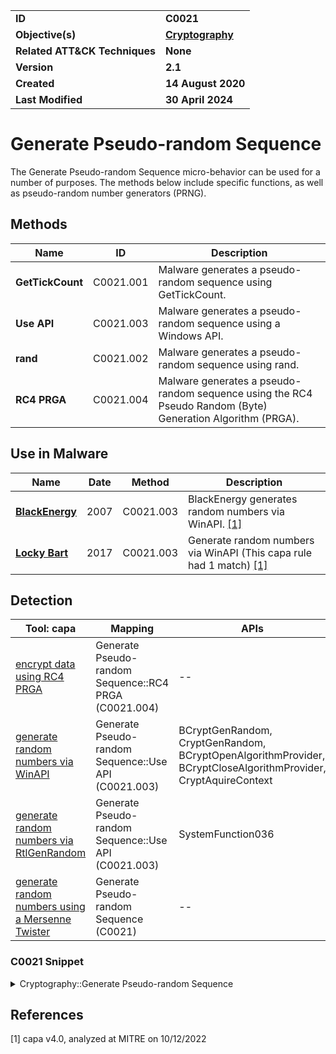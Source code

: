 <table>
<tr>
<td><b>ID</b></td>
<td><b>C0021</b></td>
</tr>
<tr>
<td><b>Objective(s)</b></td>
<td><b><a href="../cryptography">Cryptography</a></b></td>
</tr>
<tr>
<td><b>Related ATT&CK Techniques</b></td>
<td><b>None</b></td>
</tr>
<tr>
<td><b>Version</b></td>
<td><b>2.1</b></td>
</tr>
<tr>
<td><b>Created</b></td>
<td><b>14 August 2020</b></td>
</tr>
<tr>
<td><b>Last Modified</b></td>
<td><b>30 April 2024</b></td>
</tr>
</table>


# Generate Pseudo-random Sequence

The Generate Pseudo-random Sequence micro-behavior can be used for a number of purposes. The methods below include specific functions, as well as pseudo-random number generators (PRNG).

## Methods

|Name|ID|Description|
|---|---|---|
|**GetTickCount**|C0021.001|Malware generates a pseudo-random sequence using GetTickCount.|
|**Use API**|C0021.003|Malware generates a pseudo-random sequence using a Windows API.|
|**rand**|C0021.002|Malware generates a pseudo-random sequence using rand.|
|**RC4 PRGA**|C0021.004|Malware generates a pseudo-random sequence using the RC4 Pseudo Random (Byte) Generation Algorithm (PRGA).|

## Use in Malware

|Name|Date|Method|Description|
|---|---|---|---|
|[**BlackEnergy**](../../xample-malware/blackenergy.md)|2007|C0021.003|BlackEnergy generates random numbers via WinAPI. [[1]](#1)|
|[**Locky Bart**](../../xample-malware/locky-bart.md)|2017|C0021.003|Generate random numbers via WinAPI (This capa rule had 1 match) [[1]](#1)|

## Detection

|Tool: capa|Mapping|APIs|
|---|---|---|
|[encrypt data using RC4 PRGA](https://github.com/mandiant/capa-rules/blob/master/data-manipulation/encryption/rc4/encrypt-data-using-rc4-prga.yml)|Generate Pseudo-random Sequence::RC4 PRGA (C0021.004)|--|
|[generate random numbers via WinAPI](https://github.com/mandiant/capa-rules/blob/master/data-manipulation/prng/generate-random-numbers-via-winapi.yml)|Generate Pseudo-random Sequence::Use API (C0021.003)|BCryptGenRandom, CryptGenRandom, BCryptOpenAlgorithmProvider, BCryptCloseAlgorithmProvider, CryptAquireContext|
|[generate random numbers via RtlGenRandom](https://github.com/mandiant/capa-rules/blob/master/data-manipulation/prng/generate-random-numbers-via-rtlgenrandom.yml)|Generate Pseudo-random Sequence::Use API (C0021.003)|SystemFunction036|
|[generate random numbers using a Mersenne Twister](https://github.com/mandiant/capa-rules/blob/master/data-manipulation/prng/mersenne/generate-random-numbers-using-a-mersenne-twister.yml)|Generate Pseudo-random Sequence (C0021)|--|

### C0021 Snippet
<details>
<summary> Cryptography::Generate Pseudo-random Sequence </summary>
SHA256: 192cdcbdec8bdebb7cae89037d6004b4aff2b8264c35a3875fa2d6db104437ca
Location: 0x40B120
<pre>
mov     eax, [DAT_00423174]     ; set up the array of values used for the twister
mov     ecx, dword ptr [eax*0x4 + DAT_004227b0]
mov     dword ptr [EBP + local_8], ecx
mov     edx, dword ptr [DAT_00423174]
add     edx, 0x1
mov     dword ptr [DAT_OO423174], edx
mov     eax, dword ptr [ebp + local_8]  ; set up by taking x (value in series to start the transform, stored at the memory address [ebp + local_8] in this case
shr     eax, 0xb        ; shift x right by 11
xor     eax, dword ptr [ebp + local_8]  ; xor the result of the previous operation with the old value of x.  The eax register now contains intermediate value y
mov     dword ptr [ebp + local_8], eax  ; store the value of y
mov     ecx, dword ptr [ebp + local_8]  ; ecx now contains y
shl     ecx, 0x7        ; shift y left by 7
and     ecx, 0x9d2c5680 ; perform a bitwise and against a known constant bitmask (this value is specified in the transform equation)
xor     ecx, dword ptr [ebp + local_8]  ; xor the output of the previous two instructions with the old value of y to produce y1 (still an intermediate value)
mov     dword ptr [ebp + local_8], ecx  ; store y1
mov     edx, dword ptr [ebp + local_8]  ; load  y1 into edx to start the third part of the transform
shl     edx, 0xf        ; shift y1 left by 15
and     edx, 0xefc60000 ; take y1 and perform a bitwise and operation with another constant
xor     edx, dword ptr [ebp + local_8]  ; xor the output from the previous two instructions with the value of y1 stored earlier
mov     dword ptr [ebp + local_8], edx  ; save this new intermediate y-value (y2)
mov     eax, dword ptr [ebp + local_8]  ; load y2 into eax to start the final portion of the transform and produce the output
shr     eax, 0x12       ; shift y2 right by 18
xor     eax, dword ptr [ebp + local_8]  ; xor the output from the previous instruction with the value of y2 stored earlier
mov     dword ptr [ebp + local_8], eax  ; store the z-value (final output)
mov     eax, dword ptr [ebp + local_8]  ; load the z-value into eax to return it
mov     esp, ebp        ; move the stack pointer to the frame pointer
pop     ebp     ; pop the current frame off the stack
ret     ; return from the function
</pre>
</details>

## References

<a name="1">[1]</a> capa v4.0, analyzed at MITRE on 10/12/2022

